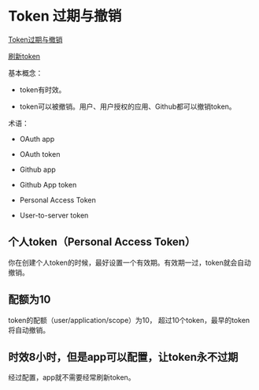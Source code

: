 # Token 过期与撤销

[Token过期与撤销](https://docs.github.com/en/authentication/keeping-your-account-and-data-secure/token-expiration-and-revocation)

[刷新token](https://docs.github.com/en/developers/apps/building-github-apps/refreshing-user-to-server-access-tokens)

基本概念：

- token有时效。

- token可以被撤销。用户、用户授权的应用、Github都可以撤销token。

术语：

- OAuth app

- OAuth token

- Github app

- Github App token

- Personal Access Token

- User-to-server token

## 个人token（Personal Access Token）

你在创建个人token的时候，最好设置一个有效期。有效期一过，token就会自动撤销。


## 配额为10

token的配额（user/application/scope）为10， 超过10个token，最早的token将自动撤销。


## 时效8小时，但是app可以配置，让token永不过期

[](https://docs.github.com/en/developers/apps/getting-started-with-apps/activating-optional-features-for-apps)

经过配置，app就不需要经常刷新token。



